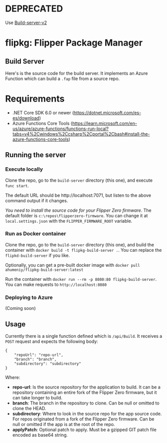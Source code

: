 # DEPRECATED

Use [Build-server-v2](../build-server-v2/readme.md)

# flipkg: Flipper Package Manager 
## Build Server
Here's is the source code for the build server. It implements an Azure Function which can build a `.fap` file from a source repo.

# Requirements
- .NET Core SDK 6.0 or newer (https://dotnet.microsoft.com/es-es/download)
- Azure Functions Core Tools (https://learn.microsoft.com/en-us/azure/azure-functions/functions-run-local?tabs=v4%2Cwindows%2Ccsharp%2Cportal%2Cbash#install-the-azure-functions-core-tools)

## Running the server
### Execute locally
Clone the repo, go to the `build-server` directory (this one), and execute `func start`.

The default URL should be http://localhost:7071, but listen to the above command output if it changes.

*You need to install the source code for your Flipper Zero firmware*. The default folder is `c:\repos\flipperzero-firmware`. You can change it at `local.settings.json` with the `FLIPPER_FIRMWARE_ROOT` variable.

### Run as Docker container
Clone the repo, go to the `build-server` directory (this one), and build the container with `docker build -t flipkg-build-server .`. You can replace the `flipkd-build-server` if you like.

Optionally, you can get a pre-built docker image with `docker pull ahumeniy/flipkg-build-server:latest`

Run the container with `docker run --rm -p 8080:80 flipkg-build-server`. You can make requests to `http://localhost:8080`

### Deploying to Azure
(Coming soon)

## Usage
Currently there is a single function defined which is `/api/Build`. It receives a `POST` request and expects the following body:

```
{
    "repoUrl": "repo-url",
    "branch": "branch",
    "subdirectory": "subdirectory"
}
```

Where:
- **repo-url**: Is the source repository for the application to build. It can be a repository containing an entire fork of the Flipper Zero firmware, but it can take longer to build.
- **branch**: The branch in the repository to clone. Can be null or omitted to clone the HEAD.
- **subdirectory**: Where to look in the source repo for the app source code. For repos originated from a fork of the Flipper Zero firmware. Can be null or omitted if the app is at the root of the repo.
- **applyPatch**: Optional patch to apply. Must be a gzipped GIT patch file encoded as base64 string.
